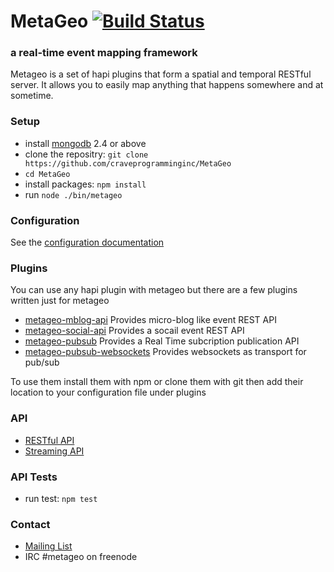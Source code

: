 # MetaGeo  [![Build Status](https://travis-ci.org/craveprogramminginc/MetaGeo.png?branch=master)](https://travis-ci.org/craveprogramminginc/MetaGeo)
### a real-time event mapping framework

Metageo is a set of hapi plugins that form a spatial and temporal RESTful server. It allows you to easily map anything that happens somewhere and at sometime.  




### Setup
* install [mongodb](http://docs.mongodb.org/manual/installation/) 2.4 or above
* clone the repositry: `git clone https://github.com/craveprogramminginc/MetaGeo`  
* `cd MetaGeo`  
* install packages: `npm install`  
* run `node ./bin/metageo` 

### Configuration
See the [configuration documentation](https://github.com/craveprogramminginc/MetaGeo/wiki/Configuration)

### Plugins
You can use any hapi plugin with metageo but there are a few plugins written just for metageo
* [metageo-mblog-api](https://github.com/craveprogramminginc/metageo-mblog-api) Provides micro-blog like event REST API
* [metageo-social-api](https://github.com/craveprogramminginc/metageo-social-api) Provides a socail event REST API
* [metageo-pubsub](https://github.com/craveprogramminginc/metageo-pubsub) Provides a Real Time subcription publication API
* [metageo-pubsub-websockets](https://github.com/craveprogramminginc/metageo-pubsub-websockets) Provides websockets as transport for pub/sub

To use them install them with npm or clone them with git then add their location to your configuration file under plugins

### API
* [RESTful API](https://github.com/craveprogramminginc/MetaGeo/wiki/API)
* [Streaming API](https://github.com/craveprogramminginc/MetaGeo/wiki/Streaming-API)

### API Tests
* run test: `npm test`   

### Contact
* [Mailing List](https://groups.google.com/a/craveprogramming.com/forum/#!forum/metageo-dev)
* IRC #metageo on freenode
